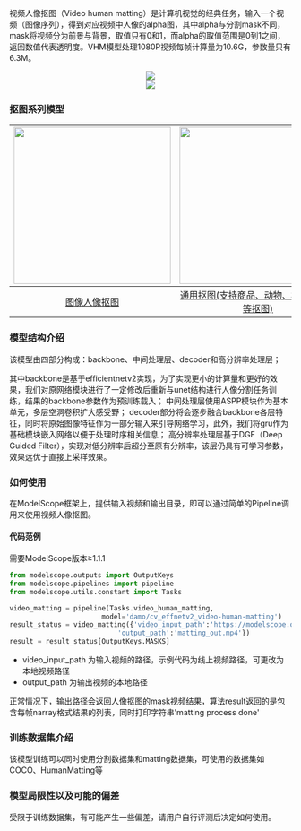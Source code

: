 
视频人像抠图（Video human matting）是计算机视觉的经典任务，输入一个视频（图像序列），得到对应视频中人像的alpha图，其中alpha与分割mask不同，mask将视频分为前景与背景，取值只有0和1，而alpha的取值范围是0到1之间，返回数值代表透明度。VHM模型处理1080P视频每帧计算量为10.6G，参数量只有6.3M。

<div align=center>
<img src="resource/test_com.gif">
</div>

<div align=center>
<img src="resource/test_double.gif">
</div>

### 抠图系列模型

| [<img src="resource/imgseg.png" width="280px">](https://modelscope.cn/models/damo/cv_unet_image-matting/summary) | [<img src="resource/common.png" width="280px">](https://modelscope.cn/models/damo/cv_unet_universal-matting/summary) | [<img src="resource/videomat.png" width="280px">](https://modelscope.cn/models/damo/cv_effnetv2_video-human-matting/summary) |[<img src="resource/sky.png" width="280px">](https://modelscope.cn/models/damo/cv_hrnetocr_skychange/summary)|
|:--:|:--:|:--:|:--:| 
| [图像人像抠图](https://modelscope.cn/models/damo/cv_unet_image-matting/summary) | [通用抠图(支持商品、动物、植物、汽车等抠图)](https://modelscope.cn/models/damo/cv_unet_universal-matting/summary) | [视频人像抠图](https://modelscope.cn/models/damo/cv_effnetv2_video-human-matting/summary) | [天空替换(一键实现魔法换天空)](https://modelscope.cn/models/damo/cv_hrnetocr_skychange/summary) |


### 模型结构介绍
该模型由四部分构成：backbone、中间处理层、decoder和高分辨率处理层；

其中backbone是基于efficientnetv2实现，为了实现更小的计算量和更好的效果，我们对原网络模块进行了一定修改后重新与unet结构进行人像分割任务训练，结果的backbone参数作为预训练载入；
中间处理层使用ASPP模块作为基本单元，多层空洞卷积扩大感受野；
decoder部分将会逐步融合backbone各层特征，同时将原始图像特征作为一部分输入来引导网络学习，此外，我们将gru作为基础模块嵌入网络以便于处理时序相关信息；
高分辨率处理层基于DGF（Deep Guided Filter），实现对低分辨率后超分至原有分辨率，该层仍具有可学习参数，效果远优于直接上采样效果。

### 如何使用

在ModelScope框架上，提供输入视频和输出目录，即可以通过简单的Pipeline调用来使用视频人像抠图。

#### 代码范例

需要ModelScope版本≥1.1.1

```python
from modelscope.outputs import OutputKeys
from modelscope.pipelines import pipeline
from modelscope.utils.constant import Tasks

video_matting = pipeline(Tasks.video_human_matting, 
                       model='damo/cv_effnetv2_video-human-matting')
result_status = video_matting({'video_input_path':'https://modelscope.oss-cn-beijing.aliyuncs.com/test/videos/video_matting_test.mp4',
                           'output_path':'matting_out.mp4'})
result = result_status[OutputKeys.MASKS]

```
- video\_input\_path 为输入视频的路径，示例代码为线上视频路径，可更改为本地视频路径
- output\_path 为输出视频的本地路径

正常情况下，输出路径会返回人像抠图的mask视频结果，算法result返回的是包含每帧narray格式结果的列表，同时打印字符串'matting process done'


### 训练数据集介绍
该模型训练可以同时使用分割数据集和matting数据集，可使用的数据集如COCO、HumanMatting等



### 模型局限性以及可能的偏差
受限于训练数据集，有可能产生一些偏差，请用户自行评测后决定如何使用。
